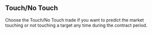## Touch/No Touch

Choose the Touch/No Touch trade if you want to predict the market touching or not touching a target any time during the contract period.